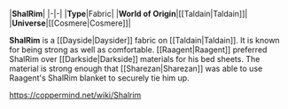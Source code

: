 |**ShalRim**|
|-|-|
|**Type**|Fabric|
|**World of Origin**|[[Taldain\|Taldain]]|
|**Universe**|[[Cosmere\|Cosmere]]|

**ShalRim** is a [[Dayside\|Daysider]] fabric on [[Taldain\|Taldain]]. It is known for being strong as well as comfortable. [[Raagent\|Raagent]] preferred ShalRim over [[Darkside\|Darkside]] materials for his bed sheets. The material is strong enough that [[Sharezan\|Sharezan]] was able to use Raagent's ShalRim blanket to securely tie him up.



https://coppermind.net/wiki/Shalrim